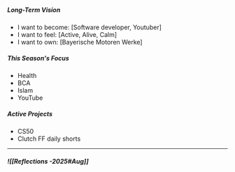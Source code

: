 ##### Long-Term Vision 
- I want to become: [Software developer, Youtuber]
- I want to feel: [Active, Alive, Calm]
- I want to own: [Bayerische Motoren Werke] 

##### This Season's Focus
- Health 
- BCA
- Islam
- YouTube

##### Active Projects
- CS50 
- Clutch FF daily shorts

---
 ##### ![[Reflections -2025#Aug]]
